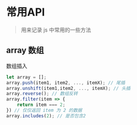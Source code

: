 # 常用API

> 用来记录 js 中常用的一些方法

## array 数组

数组插入

```javascript
let array = [];
array.push(item1, item2, ..., itemX); // 尾插
array.unshift(item1,item2, ..., itemX); // 头插
array.reverse(); // 数组反转
array.filter(item => {
    return item === 2;
}) // 仅仅返回 item 为 2 的数据
array.includes(2); // 是否包含2
```
